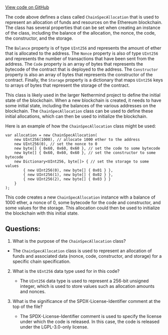 [View code on GitHub](https://github.com/NethermindEth/nethermind/src/Nethermind/Nethermind.Specs/ChainSpecStyle/ChainSpecAllocation.cs)

The code above defines a class called `ChainSpecAllocation` that is used to represent an allocation of funds and resources on the Ethereum blockchain. The class has several properties that can be set when creating an instance of the class, including the balance of the allocation, the nonce, the code, the constructor, and the storage.

The `Balance` property is of type `UInt256` and represents the amount of ether that is allocated to the address. The `Nonce` property is also of type `UInt256` and represents the number of transactions that have been sent from the address. The `Code` property is an array of bytes that represents the bytecode of the contract that is deployed to the address. The `Constructor` property is also an array of bytes that represents the constructor of the contract. Finally, the `Storage` property is a dictionary that maps `UInt256` keys to arrays of bytes that represent the storage of the contract.

This class is likely used in the larger Nethermind project to define the initial state of the blockchain. When a new blockchain is created, it needs to have some initial state, including the balances of the various addresses on the blockchain. The `ChainSpecAllocation` class can be used to define these initial allocations, which can then be used to initialize the blockchain.

Here is an example of how the `ChainSpecAllocation` class might be used:

```
var allocation = new ChainSpecAllocation(
    new UInt256(1000), // allocate 1000 ether to the address
    new UInt256(0), // set the nonce to 0
    new byte[] { 0x60, 0x60, 0x60 }, // set the code to some bytecode
    new byte[] { 0x60, 0x60, 0x60 }, // set the constructor to some bytecode
    new Dictionary<UInt256, byte[]> { // set the storage to some values
        { new UInt256(0), new byte[] { 0x01 } },
        { new UInt256(1), new byte[] { 0x02 } },
        { new UInt256(2), new byte[] { 0x03 } }
    }
);
```

This code creates a new `ChainSpecAllocation` instance with a balance of 1000 ether, a nonce of 0, some bytecode for the code and constructor, and some values for the storage. This allocation could then be used to initialize the blockchain with this initial state.
## Questions: 
 1. What is the purpose of the `ChainSpecAllocation` class?
   - The `ChainSpecAllocation` class is used to represent an allocation of funds and associated data (nonce, code, constructor, and storage) for a specific chain specification.

2. What is the `UInt256` data type used for in this code?
   - The `UInt256` data type is used to represent a 256-bit unsigned integer, which is used to store values such as allocation amounts and nonces.

3. What is the significance of the SPDX-License-Identifier comment at the top of the file?
   - The SPDX-License-Identifier comment is used to specify the license under which the code is released. In this case, the code is released under the LGPL-3.0-only license.